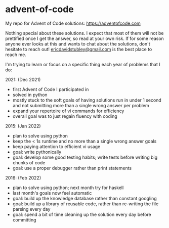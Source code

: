 # advent-of-code
My repo for Advent of Code solutions: https://adventofcode.com

Nothing special about these solutions. I expect that most of them will not be prettified once I get the answer, so read at your own risk. If for some reason anyone ever looks at this and wants to chat about the solutions, don't hesitate to reach out! ericdavidstubley@gmail.com is the best place to reach me.

I'm trying to learn or focus on a specific thing each year of problems that I do:

2021: (Dec 2021) 
- first Advent of Code I participated in
- solved in python
- mostly stuck to the soft goals of having solutions run in under 1 second and not submitting more than a single wrong answer per problem
- expand your repertoire of vi commands for efficiency
- overall goal was to just regain fluency with coding

2015: (Jan 2022)
- plan to solve using python
- keep the < 1s runtime and no more than a single wrong answer goals
- keep paying attention to efficient vi usage
- goal: write pythonically
- goal: develop some good testing habits; write tests before writing big chunks of code
- goal: use a proper debugger rather than print statements

2016: (Feb 2022)
- plan to solve using python; next month try for haskell
- last month's goals now feel automatic
- goal: build up the knowledge database rather than constant googling
- goal: build up a library of reusable code, rather than re-writing the file parsing every day
- goal: spend a bit of time cleaning up the solution every day before committing